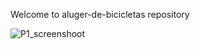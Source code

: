 Welcome to aluger-de-bicicletas repository

![P1_screenshoot](https://user-images.githubusercontent.com/64530615/178125951-85c78786-102b-4305-8921-9cae73b37857.jpg)
